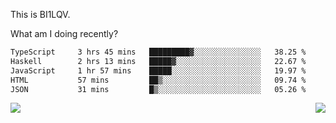 This is BI1LQV.

What am I doing recently?

<!--START_SECTION:waka-->

```txt
TypeScript     3 hrs 45 mins   █████████▓░░░░░░░░░░░░░░░   38.25 %
Haskell        2 hrs 13 mins   █████▓░░░░░░░░░░░░░░░░░░░   22.67 %
JavaScript     1 hr 57 mins    █████░░░░░░░░░░░░░░░░░░░░   19.97 %
HTML           57 mins         ██▒░░░░░░░░░░░░░░░░░░░░░░   09.74 %
JSON           31 mins         █▒░░░░░░░░░░░░░░░░░░░░░░░   05.26 %
```

<!--END_SECTION:waka-->
<img align="right" src="https://github-readme-stats.vercel.app/api?username=bi1lqv&show_icons=true&count_private=true">

<img src="https://metrics.lecoq.io/bi1lqv?template=classic&base.activity=0&base.community=0&base.repositories=0&base.metadata=0&isocalendar=1&base=header%2C%20activity%2C%20community%2C%20repositories%2C%20metadata&base.indepth=false&base.hireable=false&isocalendar=false&isocalendar.duration=full-year&config.timezone=Asia%2FShanghai">
